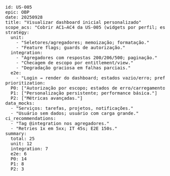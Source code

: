 <pre>
id: US-005
epic: OBP
date: 20250928
title: "Visualizar dashboard inicial personalizado"
scope_acs: "Cobrir AC1–AC4 da US-005 (widgets por perfil; estados; persistência; isolamento de dados)."
strategy:
  unit:
    - "Seletores/agregadores; memoização; formatação."
    - "Feature flags; guards de autorização."
  integration:
    - "Agregadores com respostas 200/206/500; paginação."
    - "Checagem de escopo por entitlement/view."
    - "Degradação graciosa em falhas parciais."
  e2e:
    - "Login → render do dashboard; estados vazio/erro; preferencias persistem."
prioritization:
  P0: ["Autorização por escopo; estados de erro/carregamento."]
  P1: ["Personalização persistente; performance básica."]
  P2: ["Métricas avançadas."]
data_mocks:
  - "Serviços: tarefas, projetos, notificações."
  - "Usuário sem dados; usuário com carga grande."
ci_recommendations:
  - "Tag @integration nos agregadores."
  - "Retries 1x em 5xx; IT 45s; E2E 150s."
summary:
  total: 25
  unit: 12
  integration: 7
  e2e: 6
  P0: 14
  P1: 8
  P2: 3
</pre>
